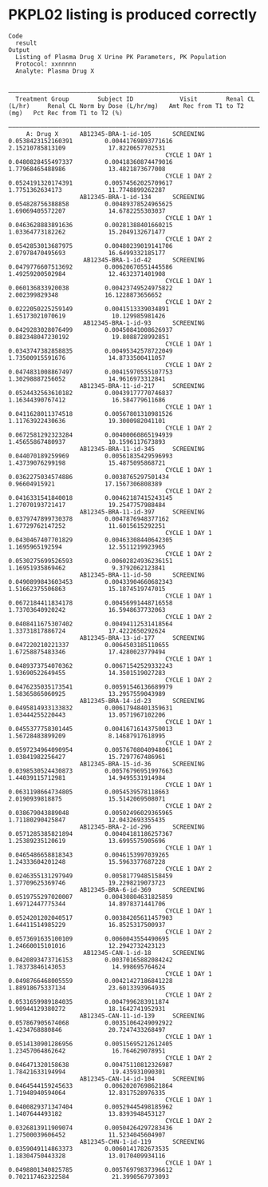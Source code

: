 # PKPL02 listing is produced correctly

    Code
      result
    Output
      Listing of Plasma Drug X Urine PK Parameters, PK Population
      Protocol: xxnnnnn
      Analyte: Plasma Drug X
      
      ———————————————————————————————————————————————————————————————————————————————————————————————————————————————————————————————————————————————————————————————————————
      Treatment Group        Subject ID             Visit        Renal CL (L/hr)     Renal CL Norm by Dose (L/hr/mg)   Amt Rec from T1 to T2 (mg)   Pct Rec from T1 to T2 (%)
      ———————————————————————————————————————————————————————————————————————————————————————————————————————————————————————————————————————————————————————————————————————
         A: Drug X      AB12345-BRA-1-id-105      SCREENING     0.0538423152160391         0.00441769893771616              2.15210785813109            17.8220657702531     
                                                CYCLE 1 DAY 1   0.0480828455497337         0.00418360874479016              1.77968465488986            13.4821873677008     
                                                CYCLE 1 DAY 2   0.0524191320174391         0.00574562025709617              1.7751362634173             11.7748899262287     
                        AB12345-BRA-1-id-134      SCREENING     0.054828756388858          0.00489378524965625              1.69069405572207            14.6782255303037     
                                                CYCLE 1 DAY 1   0.0463628883891636         0.00281388401660215              1.03364773182262            15.2049132671477     
                                                CYCLE 1 DAY 2   0.0542853013687975         0.00480239019141706              2.07978470495693            16.6499332185177     
                         AB12345-BRA-1-id-42      SCREENING     0.0479776607513692         0.00620670551445586              1.49259200502984            12.4632371401908     
                                                CYCLE 1 DAY 1   0.060136833920038          0.00423749524975822               2.002399829348             16.1228873656652     
                                                CYCLE 1 DAY 2   0.0222050225259149         0.0041513339034891               1.65173021070619             10.129985981426     
                         AB12345-BRA-1-id-93      SCREENING     0.0429283028076499         0.00450841008626937             0.882348047230192            19.8088728992851     
                                                CYCLE 1 DAY 1   0.0343747382858835         0.00495342578722049              1.73500915591676            14.8733500411057     
                                                CYCLE 1 DAY 2   0.0474831008867497         0.00415970555107753              1.30298887256052            14.9616973312841     
                        AB12345-BRA-11-id-217     SCREENING     0.0524432563610182         0.00439177770746837              1.16344390767412             16.584779611686     
                                                CYCLE 1 DAY 1   0.0411628011374518         0.00567801310981526              1.11763922430636            19.3000982041101     
                                                CYCLE 1 DAY 2   0.0672581292323284         0.00400060865194939              1.45655867480937            10.1596117673893     
                        AB12345-BRA-11-id-345     SCREENING     0.044070189259969          0.00561835429596993              1.43739076299198            15.4875095868721     
                                                CYCLE 1 DAY 1   0.0362275034574886         0.0038765297501434                0.96604915921              17.1567306808389     
                                                CYCLE 1 DAY 2   0.0416331541840018         0.00462187415243145              1.27070193721417            19.2547757988484     
                        AB12345-BRA-11-id-397     SCREENING     0.0379747899730378         0.0047876948377162               1.67729762147252            11.6015615292251     
                                                CYCLE 1 DAY 1   0.0430467407701829         0.00463308440642305              1.1695965192594             12.5511219923965     
                                                CYCLE 1 DAY 2   0.0530275699526593         0.00602824936236151              1.16951935869462             9.3792062123841     
                        AB12345-BRA-11-id-50      SCREENING     0.0490899843603453         0.00433904660682343              1.51662375506863            15.1874519747015     
                                                CYCLE 1 DAY 1   0.0672184411834178         0.00456991448716558              1.73703640920242            16.5948637732063     
                                                CYCLE 1 DAY 2   0.0408411675307402         0.00494112531418564              1.33731817886724            17.4222650292624     
                        AB12345-BRA-13-id-177     SCREENING     0.047220210221337          0.0064503185110655               1.67258875483346            17.4280023779494     
                                                CYCLE 1 DAY 1   0.0489373754070362         0.00671542529332243              1.93690522649455            14.3501519027283     
                                                CYCLE 1 DAY 2   0.0476235035173541         0.00591546136689979              1.58365865060925            13.2957559043989     
                        AB12345-BRA-14-id-23      SCREENING     0.0495814933133832         0.00617948401359631              1.03444255220443            13.0571967102206     
                                                CYCLE 1 DAY 1   0.0455377758301445         0.00416716143750013              1.56728483899209            8.14687917618995     
                                                CYCLE 1 DAY 2   0.0597234964090954         0.00576708040948061              1.03841982256427            15.7297767486961     
                        AB12345-BRA-15-id-36      SCREENING     0.0398530524430873         0.00576796951997663              1.44039115712981            14.9495531914984     
                                                CYCLE 1 DAY 1   0.0631198664734805         0.0054539578118663               2.0190939818875             15.5142069508071     
                                                CYCLE 1 DAY 2   0.038679043889048          0.00502496029365965              1.71180290425847            12.0432693355435     
                        AB12345-BRA-2-id-296      SCREENING     0.0571285385821894         0.00404181186257367              1.25389235120619            13.6995575905696     
                                                CYCLE 1 DAY 1   0.0465486658818343         0.0046153997039265               1.24333604201248            15.5963377687228     
                                                CYCLE 1 DAY 2   0.0246355131297949         0.00581779485158459              1.37709625369746            19.2298219073723     
                        AB12345-BRA-6-id-369      SCREENING     0.0519755297020007         0.00430804631825859              1.69712447775344            14.8978371441706     
                                                CYCLE 1 DAY 1   0.0524201202040517         0.00384205611457903              1.64411514985229            16.8525317500937     
                                                CYCLE 1 DAY 2   0.0573691635100109         0.0060043554490695               1.24660015101016            12.2942732423123     
                         AB12345-CAN-1-id-18      SCREENING     0.0420893473716153         0.00370165882084242              1.78373846143053             14.998695764624     
                                                CYCLE 1 DAY 1   0.0498766468005559         0.00421427186841228              1.88918675337134            23.6013393964935     
                                                CYCLE 1 DAY 2   0.0531659989184035         0.0047996283911874               1.90944129380272            18.1642741952931     
                        AB12345-CAN-11-id-139     SCREENING     0.057867905674068          0.00351064249092922              1.4234768880846             20.7247433268497     
                                                CYCLE 1 DAY 1   0.0514130901286956         0.00515695212612405              1.23457064862642             16.764629078951     
                                                CYCLE 1 DAY 2   0.046471320158638          0.00475110812326987              1.78421633194994             19.435931090301     
                        AB12345-CAN-14-id-104     SCREENING     0.0464544159245633         0.00620207698621864              1.71948940594064            12.8317528976335     
                                                CYCLE 1 DAY 1   0.0400829371347404         0.00529445498185962              1.1407644493182             13.8393948453127     
                                                CYCLE 1 DAY 2   0.0326813911909074         0.00504264297283436              1.27500039606452            11.5234045604907     
                        AB12345-CHN-1-id-119      SCREENING     0.0359049114863373         0.0060141782673535               1.18304750443328            13.0170409934116     
                                                CYCLE 1 DAY 1   0.0498801340825785         0.00576979837396612             0.702117462322584            21.3990567973093     

